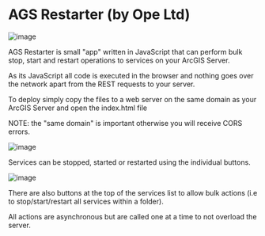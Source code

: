 # AGS Restarter (by Ope Ltd)

![image](https://user-images.githubusercontent.com/26259049/133941746-945f73a3-6777-4195-b703-2008b99a85e6.png)

AGS Restarter is small "app" written in JavaScript that can perform bulk stop, start and restart operations to services on your ArcGIS Server.

As its JavaScript all code is executed in the browser and nothing goes over the network apart from the REST requests to your server.

To deploy simply copy the files to a web server on the same domain as your ArcGIS Server and open the index.html file 

NOTE: the "same domain" is important otherwise you will receive CORS errors.

![image](https://user-images.githubusercontent.com/26259049/133941882-29a607ca-996f-4143-9b2b-9e3b9b817184.png)

Services can be stopped, started or restarted using the individual buttons.

![image](https://user-images.githubusercontent.com/26259049/133941944-19cfc78d-361a-41fb-987f-b95bb826056d.png)

There are also buttons at the top of the services list to allow bulk actions (i.e to stop/start/restart all services within a folder).

All actions are asynchronous but are called one at a time to not overload the server.
